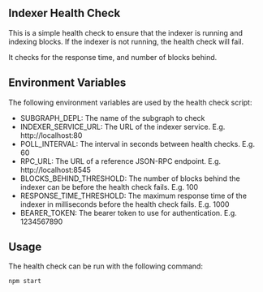 ## Indexer Health Check

This is a simple health check to ensure that the indexer is running and indexing blocks. If the indexer is not running, the health check will fail.

It checks for the response time, and number of blocks behind.

## Environment Variables

The following environment variables are used by the health check script:
- SUBGRAPH_DEPL: The name of the subgraph to check
- INDEXER_SERVICE_URL: The URL of the indexer service. E.g. http://localhost:80
- POLL_INTERVAL: The interval in seconds between health checks. E.g. 60
- RPC_URL: The URL of a reference JSON-RPC endpoint. E.g. http://localhost:8545
- BLOCKS_BEHIND_THRESHOLD: The number of blocks behind the indexer can be before the health check fails. E.g. 100
- RESPONSE_TIME_THRESHOLD: The maximum response time of the indexer in milliseconds before the health check fails. E.g. 1000
- BEARER_TOKEN: The bearer token to use for authentication. E.g. 1234567890

## Usage

The health check can be run with the following command:

    npm start

